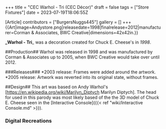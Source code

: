 +++
title = "CEC Warhol - Tri (CEC Décor)"
draft = false
tags = ["Store Fixtures"]
date = 2023-07-19T18:06:55Z

[Article]
contributors = ["BurgersNuggs445"]
gallery = []
+++
{{Art|image=Andystore.png|releasedate=1998|finalrelease=2012|manufacturer=Corman & Associates, BWC Creative|dimensions=42x42in.}}

**_Warhol - Tri**_ was a decoration created for Chuck E. Cheese's in _1998_.

##Production##
Warhol was released in 1998 and was manufactured by Corman & Associates up to 2005, when BWC Creative would take over until 2012.

###Releases###
*2003 release: Frames were added around the artwork.
*2005 release: Artwork was reverted into its original state, without frames.

##Design##
This art was based on Andy Warhol's [https://en.wikipedia.org/wiki/Marilyn_Diptych Marilyn Diptych]. The head for used in this parody was most likely based of the the 3D model of Chuck E. Cheese seen in the [Interactive Console]({{< ref "wiki/Interactive Console.md" >}}).



### Digital Recreations ###
